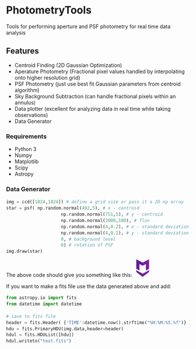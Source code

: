 # PhotometryTools
Tools for performing aperture and PSF photometry for real time data analysis

## Features
- Centroid Finding (2D Gaussian Optimization)
- Aperature Photometry (Fractional pixel values handled by interpolating onto higher resolution grid) 
- PSF Photometry (just use best fit Gaussian parameters from centroid algorithm)
- Sky Background Subtraction (can handle fractional pixels within an annulus)
- Data plotter (excellent for analyzing data in real time while taking observations)
- Data Generator 

### Requirements
- Python 3
- Numpy
- Matplotlib
- Scipy
- Astropy

### Data Generator
```python 
img = ccd([1024,1024]) # define a grid size or pass it a 2D np array
star = psf( np.random.normal(492,5), # x - centroid
                     np.random.normal(751,5), # y - centroid
                     np.random.normal(2000,100), # flux 
                     np.random.normal(4,0.2), # x - standard deviation
                     np.random.normal(4,0.2), # y - standard deviation
                     0, # background level 
                     0) # rotation of PSF 
img.draw(star)
```
The above code should give you something like this: 
![alt text](https://github.com/adam-p/markdown-here/raw/master/src/common/images/icon48.png "Logo Title Text 1")


If you want to make a fits file use the data generated above and add: 
```python 
from astropy.io import fits 
from datetime import datetime

# save to fits file
header = fits.Header( {'TIME':datetime.now().strftime("%H:%M:%S.%f")} )
hdu = fits.PrimaryHDU(img.data,header=header)
hdul = fits.HDUList([hdu])
hdul.writeto("test.fits")
```
